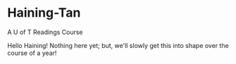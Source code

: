 # Haining-Tan
A U of T Readings Course

Hello Haining!  Nothing here yet; but, we'll slowly get this into shape over the course of a year!